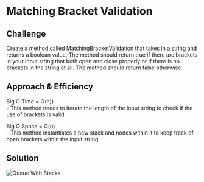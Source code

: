# Matching Bracket Validation

## Challenge
Create a method called MatchingBracketValidation that takes in a string and returns a boolean value. The method should return true if there are brackets in your input string that both open and close properly or if there is no brackets in the string at all. The method should return false otherwise. 

## Approach & Efficiency
Big O Time = O(n))<br>
	- This method needs to iterate the length of the input string to check if the use of brackets is valid

Big O Space = O(n)<br>
	- This method instantiates a new stack and nodes within it to keep track of open brackets within the input string

## Solution

![Queue With Stacks](../../assets/Challenge13.jpg)

